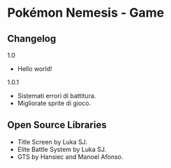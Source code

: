# Pokémon Nemesis - Game
## Changelog

1.0

- Hello world!
   
1.0.1

- Sistemati errori di battitura.
- Migliorate sprite di gioco.

## Open Source Libraries

- Title Screen by Luka SJ.
- Elite Battle System by Luka SJ.
- GTS by Hansiec and Manoel Afonso.
